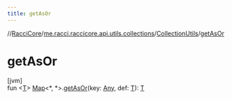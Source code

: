 ```yaml
---
title: getAsOr
---
```

//[RacciCore](../../../index.html)/[me.racci.raccicore.api.utils.collections](../index.html)/[CollectionUtils](index.html)/[getAsOr](get-as-or.html)



# getAsOr



[jvm]\
fun &lt;[T](get-as-or.html)&gt; [Map](https://kotlinlang.org/api/latest/jvm/stdlib/kotlin.collections/-map/index.html)&lt;*, *&gt;.[getAsOr](get-as-or.html)(key: [Any](https://kotlinlang.org/api/latest/jvm/stdlib/kotlin/-any/index.html), def: [T](get-as-or.html)): [T](get-as-or.html)




